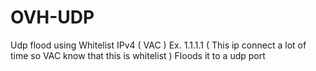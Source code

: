 # OVH-UDP

Udp flood using Whitelist IPv4 ( VAC ) Ex. 1.1.1.1 ( This ip connect a lot of time so VAC know that this is whitelist )
Floods it to a udp port 
